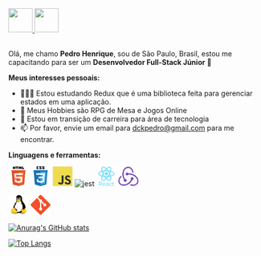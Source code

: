 <a href="https://github.com/PedroSincero" target="_blank">
  <img src="https://cdn.iconscout.com/icon/free/png-256/github-108-438008.png" width="48px" height="48px">
</a> 
<a href="https://www.linkedin.com/in/pedro-henrique-pires-do-nascimento/" target="_blank">
  <img src="https://i.ibb.co/Kx2GSrT/linkedin.png" width="48px" height="48px">
</a>
<br />
<br />

Olá, me chamo **Pedro Henrique**, sou de São Paulo, Brasil, estou me capacitando para ser um **Desenvolvedor Full-Stack Júnior** 💼 

**Meus interesses pessoais:**

* 👨🏽‍💻 Estou estudando Redux que é uma biblioteca feita para gerenciar estados em uma aplicação.
* 🎲 Meus Hobbies são RPG de Mesa e Jogos Online
* 💼 Estou em transição de carreira para área de tecnologia
* 📫 Por favor, envie um email para dckpedro@gmail.com para me encontrar.

**Linguagens e ferramentas:**  

<p align="left">
  <img src="https://raw.githubusercontent.com/devicons/devicon/master/icons/html5/html5-original-wordmark.svg" alt="html5" width="40" height="40"/> 
  <img src="https://raw.githubusercontent.com/devicons/devicon/master/icons/css3/css3-original-wordmark.svg" alt="css3" width="40" height="40"/> 
  <img src="https://raw.githubusercontent.com/devicons/devicon/master/icons/javascript/javascript-original.svg" alt="javascript" width="40" height="40"/> 
  <img src="https://www.learnstorybook.com/intro-to-storybook/logo-jest.png" alt="jest" width="40" height="40" />
  <img src="https://raw.githubusercontent.com/devicons/devicon/master/icons/react/react-original-wordmark.svg" alt="react" width="40" height="40"/> 
  <img src="https://raw.githubusercontent.com/devicons/devicon/master/icons/redux/redux-original.svg" alt="redux" width="40" height="40"/> 
 </p>
 
 <p>
  <img src="https://raw.githubusercontent.com/devicons/devicon/master/icons/linux/linux-original.svg" alt="linux" width="40" height="40" />
  <img src="https://raw.githubusercontent.com/devicons/devicon/master/icons/git/git-original.svg" alt="git" width="40" height="40"/> 
</p>

[![Anurag's GitHub stats](https://github-readme-stats.vercel.app/api?username=pedrosincero)](https://github.com/anuraghazra/github-readme-stats)

[![Top Langs](https://github-readme-stats.vercel.app/api/top-langs/?username=pedrosincero&layout=compact)](https://github.com/anuraghazra/github-readme-stats)


<!--
**PedroSincero/PedroSincero** is a ✨ _special_ ✨ repository because its `README.md` (this file) appears on your GitHub profile.

Here are some ideas to get you started:

- 🔭 I’m currently working on ...
- 🌱 I’m currently learning ...
- 👯 I’m looking to collaborate on ...
- 🤔 I’m looking for help with ...
- 💬 Ask me about ...
- 📫 How to reach me: ...
- 😄 Pronouns: ...
- ⚡ Fun fact: ...
-->
